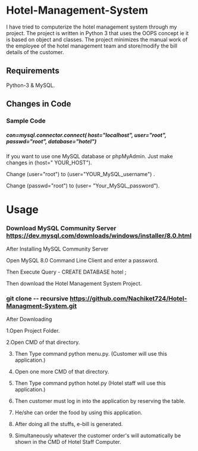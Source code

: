 # Hotel-Management-System
I have tried to computerize the hotel management system through my project. The project is written in Python 3 that uses the OOPS concept ie it is based on object and classes. The project minimizes the manual work of the employee of the hotel management team and store/modify the bill details of the customer.

## Requirements
Python-3 & MySQL.

## Changes in Code
### Sample Code

##### con=mysql.connector.connect( host="localhost", user="root", passwd="root", database="hotel")
                                
If you want to use one MySQL database or phpMyAdmin. Just make changes in (host=" YOUR_HOST"). 

Change (user="root") to (user="YOUR_MySQL_username") .

Change (passwd="root") to (user= "Your_MySQL_password").
 
 # Usage
 
 ### Download MySQL Community Server https://dev.mysql.com/downloads/windows/installer/8.0.html
 
 After Installing MySQL Community Server
 
 Open MySQL 8.0 Command Line Client and enter a password.
 
 Then Execute Query - CREATE DATABASE hotel ;
 
 Then download the Hotel Management System Project.
 
 ### git clone -- recursive https://github.com/Nachiket724/Hotel-Managment-System.git
  
After Downloading 
  
1.Open Project Folder.
 
2.Open CMD of that directory.
  
3. Then Type command python menu.py. (Customer will use this application.)
  
4. Open one more CMD of that directory.
  
5. Then Type command python hotel.py (Hotel staff will use this application.)
  
6. Then customer must log in into the application by reserving the table.
  
7. He/she can order the food by using this application.
  
8. After doing all the stuffs, e-bill is generated.
  
9. Simultaneously whatever the customer order's will automatically be shown in the CMD of Hotel Staff Computer.
  
  
  
